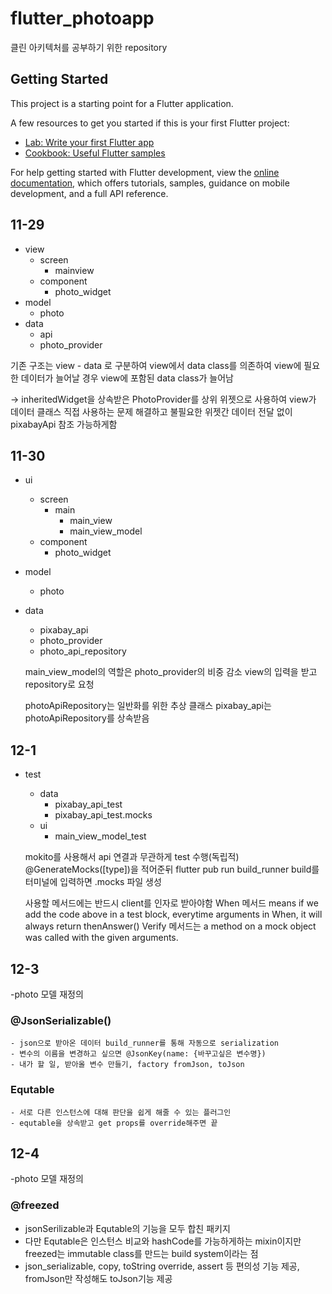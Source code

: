 # flutter_photoapp

클린 아키텍처를 공부하기 위한 repository

## Getting Started

This project is a starting point for a Flutter application.

A few resources to get you started if this is your first Flutter project:

- [Lab: Write your first Flutter app](https://docs.flutter.dev/get-started/codelab)
- [Cookbook: Useful Flutter samples](https://docs.flutter.dev/cookbook)

For help getting started with Flutter development, view the
[online documentation](https://docs.flutter.dev/), which offers tutorials,
samples, guidance on mobile development, and a full API reference.

## 11-29

- view
  - screen
    - mainview
  - component
    - photo_widget
- model
  - photo
- data
  - api
  - photo_provider

기존 구조는 view - data 로 구분하여
view에서 data class를 의존하여 view에 필요한 데이터가 늘어날 경우 view에 포함된 data class가 늘어남

-> inheritedWidget을 상속받은 PhotoProvider를 상위 위젯으로 사용하여 view가 데이터 클래스 직접 사용하는 문제 해결하고 불필요한 위젯간 데이터 전달 없이 pixabayApi 참조 가능하게함

## 11-30

- ui
  - screen
    - main
      - main_view
      - main_view_model
  - component
    - photo_widget
- model
  - photo
- data

  - pixabay_api
  - photo_provider
  - photo_api_repository

  main_view_model의 역할은 photo_provider의 비중 감소
  view의 입력을 받고 repository로 요청

  photoApiRepository는 일반화를 위한 추상 클래스
  pixabay_api는 photoApiRepository를 상속받음

## 12-1

- test

  - data
    - pixabay_api_test
    - pixabay_api_test.mocks
  - ui
    - main_view_model_test

  mokito를 사용해서 api 연결과 무관하게 test 수행(독립적)
  @GenerateMocks([type])을 적어준뒤
  flutter pub run build_runner build를 터미널에 입력하면
  .mocks 파일 생성

  사용할 메서드에는 반드시 client를 인자로 받아야함
  When 메서드 means if we add the code above in a test block, everytime arguments in When, it will always return thenAnswer()
  Verify 메서드는 a method on a mock object was called with the given arguments.

## 12-3

-photo 모델 재정의

### @JsonSerializable()

    - json으로 받아온 데이터 build_runner를 통해 자동으로 serialization
    - 변수의 이름을 변경하고 싶으면 @JsonKey(name: {바꾸고싶은 변수명})
    - 내가 할 일, 받아올 변수 만들기, factory fromJson, toJson

### Equtable

    - 서로 다른 인스턴스에 대해 판단을 쉽게 해줄 수 있는 플러그인
    - equtable을 상속받고 get props를 override해주면 끝

## 12-4

-photo 모델 재정의

### @freezed

- jsonSerilizable과 Equtable의 기능을 모두 합친 패키지
- 다만 Equtable은 인스턴스 비교와 hashCode를 가능하게하는 mixin이지만 freezed는 immutable class를 만드는 build system이라는 점
- json_serializable, copy, toString override, assert 등 편의성 기능 제공, fromJson만 작성해도 toJson기능 제공
